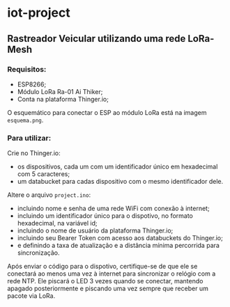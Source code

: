 # iot-project

## Rastreador Veicular utilizando uma rede LoRa-Mesh

### Requisitos:
- ESP8266;
- Módulo LoRa Ra-01 Ai Thiker;
- Conta na plataforma Thinger.io;

O esquemático para conectar o ESP ao módulo LoRa está na imagem `esquema.png`.

### Para utilizar:

Crie no Thinger.io:
- os dispositivos, cada um com um identificador único em hexadecimal com 5 caracteres;
- um databucket para cadas dispositivo com o mesmo identificador dele.

Altere o arquivo `project.ino`:
- incluindo nome e senha de uma rede WiFi com conexão à internet;
- incluindo um identificador único para o dispotivo, no formato hexadecimal, na variável id;
- incluindo o nome de usuário da plataforma Thinger.io;
- incluindo seu Bearer Token com acesso aos databuckets do Thinger.io;
- e definindo a taxa de atualização e a distância mínima percorrida para sincronização.

Após enviar o código para o dispotivo, certifique-se de que ele se conectará ao menos uma vez à internet para sincronizar o relógio com a rede NTP. Ele piscará o LED 3 vezes quando se conectar, mantendo apagado posteriormente e piscando uma vez sempre que receber um pacote via LoRa.
